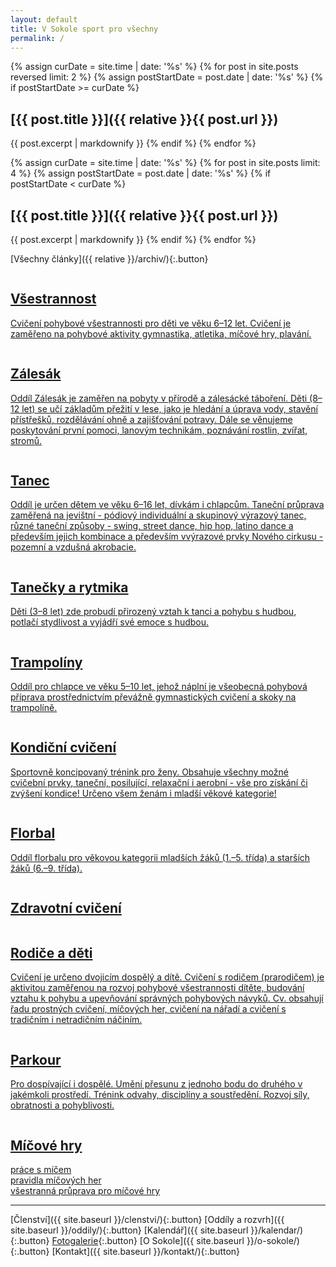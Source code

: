 ```yaml
---
layout: default
title: V Sokole sport pro všechny
permalink: /
---
```



{% assign curDate = site.time | date: '%s' %}
{% for post in site.posts reversed limit: 2 %}
    {% assign postStartDate = post.date | date: '%s' %}
    {% if postStartDate >= curDate %}
## [{{ post.title }}]({{ relative }}{{ post.url }})
{{ post.excerpt | markdownify }}
    {% endif %}
{% endfor %}


{% assign curDate = site.time | date: '%s' %}
{% for post in site.posts limit: 4 %}
    {% assign postStartDate = post.date | date: '%s' %}
    {% if postStartDate < curDate %}
## [{{ post.title }}]({{ relative }}{{ post.url }})
{{ post.excerpt | markdownify }}
    {% endif %}
{% endfor %}


[Všechny články]({{ relative }}/archiv/){:.button}


<section class="tiles" id="oddily">
  <article class="style1">
    <span class="image">
      <img src="images/pic01.jpg" alt="" />
    </span>
    <a href="{{ relative }}{{site.data.oddil.vsestrannost.dlouhe-url}}/">
      <h2>Všestrannost</h2>
      <div class="content">
        <p>Cvičení pohybové všestrannosti pro děti ve věku 6–12 let. Cvičení je zaměřeno na pohybové aktivity gymnastika, atletika, míčové hry, plavání.</p>
      </div>
    </a>
  </article>
  <article class="style3">
    <span class="image">
      <img src="images/pic03.jpg" alt="" />
    </span>
    <a href="{{ relative }}{{site.data.oddil.zalesak.dlouhe-url}}/">
      <h2>Zálesák</h2>
      <div class="content">
        <p>Oddíl Zálesák je zaměřen na pobyty v přírodě a zálesácké táboření. Děti (8–12 let) se učí základům přežití v lese, jako je hledání a úprava vody, stavění přístřešků, rozdělávání ohně a zajišťování potravy. Dále se věnujeme poskytování první pomoci, lanovým technikám, poznávání rostlin, zvířat, stromů.</p>
      </div>
    </a>
  </article>
  <article class="style5">
    <span class="image">
      <img src="images/pic17.jpg" alt="" />
    </span>
    <a href="{{ relative }}{{site.data.oddil.tanec.dlouhe-url}}/">
      <h2>Tanec</h2>
      <div class="content">
        <p>Oddíl je určen dětem ve věku 6–16 let, dívkám i chlapcům. Taneční průprava zaměřená na jevištní - pódiový individuální a skupinový výrazový tanec, různé taneční způsoby - swing, street dance, hip hop, latino dance a především jejich kombinace a především vvýrazové prvky Nového cirkusu - pozemní a vzdušná akrobacie.</p>
      </div>
    </a>
  </article>
  <article class="style5">
    <span class="image">
      <img src="images/pic05.jpg" alt="" />
    </span>
    <a href="{{ relative }}{{site.data.oddil.tanecky.dlouhe-url}}/">
      <h2>Tanečky a rytmika</h2>
      <div class="content">
        <p>Děti (3–8 let) zde probudí přirozený vztah k tanci a pohybu s hudbou, potlačí stydlivost a vyjádří své emoce s hudbou.</p>
      </div>
    </a>
  </article>
  <article class="style4">
    <span class="image">
      <img src="images/pic04.jpg" alt="" />
    </span>
    <a href="{{ relative }}{{site.data.oddil.trampoliny.dlouhe-url}}/">
      <h2>Trampolíny</h2>
      <div class="content">
        <p>Oddíl pro chlapce ve věku 5–10 let, jehož náplní je všeobecná pohybová příprava prostřednictvím převážně gymnastických cvičení a skoky na trampolíně.</p>
      </div>
    </a>
  </article>
  <article class="style6">
    <span class="image">
      <img src="images/pic06.jpg" alt="" />
    </span>
    <a href="{{ relative }}{{site.data.oddil.zeny.dlouhe-url}}/">
      <h2>Kondiční cvičení</h2>
      <div class="content">
        <p>Sportovně koncipovaný trénink pro ženy. Obsahuje všechny možné cvičební prvky, taneční, posilující, relaxační i aerobní - vše pro získání či zvýšení kondice! Určeno všem ženám i mladší věkové kategorie!</p>
      </div>
    </a>
  </article>
  <article class="style2">
    <span class="image">
      <img src="images/pic07.jpg" alt="" />
    </span>
    <a href="{{ relative }}{{site.data.oddil.florbal.dlouhe-url}}/">
      <h2>Florbal</h2>
      <div class="content">
        <p>Oddíl florbalu pro věkovou kategorii mladších žáků (1.–5. třída) a starších žáků (6.–9. třída).</p>
      </div>
    </a>
  </article>
  <article class="style4">
    <span class="image">
      <img src="images/pic16.jpg" alt="" />
    </span>
    <a href="{{ relative }}{{site.data.oddil.zdravotni.dlouhe-url}}/">
      <h2>Zdravotní cvičení</h2>
      <div class="content">
        <p></p>
      </div>
    </a>
  </article>
  <article class="style6">
    <span class="image">
      <img src="images/pic11.jpg" alt="" />
    </span>
    <a href="{{ relative }}{{site.data.oddil.rd.dlouhe-url}}">
      <h2>Rodiče a děti</h2>
      <div class="content">
        <p>Cvičení je určeno dvojicím dospělý a dítě. Cvičení s rodičem (prarodičem) je aktivitou zaměřenou na rozvoj pohybové všestrannosti dítěte, budování vztahu k pohybu a upevňování správných pohybových návyků. Cv. obsahují řadu prostných cvičení, míčových her, cvičení na nářadí a cvičení s tradičním i netradičním náčiním.</p>
      </div>
    </a>
  </article>
  <article class="style1">
    <span class="image">
      <img src="images/parkour.jpg" alt="" />
    </span>
    <a href="{{ relative }}{{site.data.oddil.parkour.dlouhe-url}}">
      <h2>Parkour</h2>
      <div class="content">
        <p>Pro dospívající i dospělé. Umění přesunu z jednoho bodu do druhého v jakémkoli prostředí. Trénink odvahy, disciplíny a soustředění. Rozvoj síly, obratnosti a pohyblivosti.</p>
      </div>
    </a>
  </article>
  <article class="style2">
    <span class="image">
      <img src="images/micovky.jpg" alt="" />
    </span>
    <a href="{{ relative }}{{site.data.oddil.micovky.dlouhe-url}}/">
      <h2>Míčové hry</h2>
      <div class="content">
        <p>práce s míčem<br />pravidla míčových her<br />všestranná průprava pro míčové hry</p>
      </div>
    </a>
  </article>
</section>

---

[Členství]({{ site.baseurl }}/clenstvi/){:.button} 
[Oddíly a rozvrh]({{ site.baseurl }}/oddily/){:.button} 
[Kalendář]({{ site.baseurl }}/kalendar/){:.button}
[Fotogalerie](http://sokolsestajovice.rajce.idnes.cz){:.button} 
[O Sokole]({{ site.baseurl }}/o-sokole/){:.button} 
[Kontakt]({{ site.baseurl }}/kontakt/){:.button}

